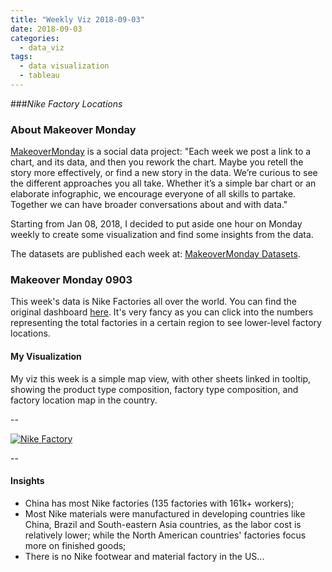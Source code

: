 ```yaml
---
title: "Weekly Viz 2018-09-03"
date: 2018-09-03
categories:
  - data_viz
tags:
  - data visualization
  - tableau
---
```


###*Nike Factory Locations*


### About Makeover Monday

[MakeoverMonday](http://www.makeovermonday.co.uk/) is a social data project:
"Each week we post a link to a chart, and its data, and then you rework the chart.
Maybe you retell the story more effectively, or find a new story in the data.
We’re curious to see the different approaches you all take. Whether it’s a simple bar chart or an elaborate infographic, we encourage everyone of all skills to partake.
Together we can have broader conversations about and with data."

Starting from Jan 08, 2018, I decided to put aside one hour on Monday weekly to create some visualization and find some insights from the data.

The datasets are published each week at: [MakeoverMonday Datasets](http://www.makeovermonday.co.uk/data/).

### Makeover Monday 0903

This week's data is Nike Factories all over the world. You can find the original dashboard [here](http://manufacturingmap.nikeinc.com/). It's very fancy as you can click into the numbers representing the total factories in a certain region to see lower-level factory locations.    


#### My Visualization

My viz this week is a simple map view, with other sheets linked in tooltip, showing the product type composition, factory type composition, and factory location map in the country.  

--  
<div class='tableauPlaceholder' id='viz1536201108576' style='position: relative'>
<noscript><a href='#'>
  <img alt='Nike Factory ' src='https:&#47;&#47;public.tableau.com&#47;static&#47;images&#47;Ma&#47;MakeOverMonday0903&#47;NikeFactory&#47;1_rss.png' style='border: none' />
</a></noscript>
<object class='tableauViz'  style='display:none;'>
  <param name='host_url' value='https%3A%2F%2Fpublic.tableau.com%2F' />
  <param name='embed_code_version' value='3' />
  <param name='path' value='views&#47;MakeOverMonday0903&#47;NikeFactory?:embed=y&amp;:display_count=y&amp;publish=yes' />
  <param name='toolbar' value='yes' />
  <param name='static_image' value='https:&#47;&#47;public.tableau.com&#47;static&#47;images&#47;Ma&#47;MakeOverMonday0903&#47;NikeFactory&#47;1.png' />
  <param name='animate_transition' value='yes' />
  <param name='display_static_image' value='yes' />
  <param name='display_spinner' value='yes' />
  <param name='display_overlay' value='yes' />
  <param name='display_count' value='yes' />
  <param name='filter' value='publish=yes' />
</object></div>                
<script type='text/javascript'>    
  var divElement = document.getElementById('viz1536201108576');         
  var vizElement = divElement.getElementsByTagName('object')[0];         
  vizElement.style.width='800px';vizElement.style.height='827px';             
  var scriptElement = document.createElement('script');                 
  scriptElement.src = 'https://public.tableau.com/javascripts/api/viz_v1.js';       
  vizElement.parentNode.insertBefore(scriptElement, vizElement);                
</script>  


--  

#### Insights
* China has most Nike factories (135 factories with 161k+ workers);  
* Most Nike materials were manufactured in developing countries like China, Brazil and South-eastern Asia countries, as the labor cost is relatively lower; while the North American countries' factories focus more on finished goods;  
* There is no Nike footwear and material factory in the US...  

